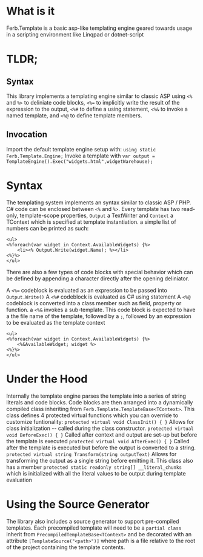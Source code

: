 
# What is it
Ferb.Template is a basic asp-like templating engine geared towards usage in a scripting environment like Linqpad or dotnet-script 
# TLDR;
## Syntax
This library implements a templating engine similar to classic ASP using `<%` and `%>` to deliniate code blocks, `<%=` to implicitly write the result of the expression to the output, `<%#` to define a using statement, `<%&` to invoke a named template, and `<%@` to define template members.
## Invocation
Import the default template engine setup with: `using static Ferb.Template.Engine;` 
Invoke a template with `var output = TemplateEngine().Exec("widgets.html",widgetWarehouse);`

# Syntax
The templating system implements an syntax similar to classic ASP / PHP. C# code can be enclosed between `<%` and `%>`. Every template has two read-only, template-scope properties, `Output` a TextWriter and `Context` a TContext which is specified at template instantiation.
a simple list of numbers can be printed as such:
```
<ul>
<%foreach(var widget in Context.AvailableWidgets) {%>
	<li><% Output.Write(widget.Name); %></li>
<%}%>
</ul>
```

There are also a few types of code blocks with special behavior which can be defined by appending a character directly after the opening deliniator. 

A `<%=` codeblock is evaluated as an expression to be passed into `Output.Write()`
A `<%#` codeblock is evaluated as C# using statement
A `<%@` codeblock is converted into a class member such as field, property or function.
a `<%&` invokes a sub-template. This code block is expected to have a the file name of the template, followed by a `;`, followed by an expression to be evaluated as the template context
```
<ul>
<%foreach(var widget in Context.AvailableWidgets) {%>
	<%&AvailableWidget; widget %>
<%}%>
</ul>
```

# Under the Hood
Internally the template engine parses the template into a series of string literals and code blocks. Code blocks are then arranged into a dynamically compiled class inheriting from `Ferb.Template.TemplateBase<TContext>`. This class defines 4 protected virtual functions which you can override to customize funtionality:
    `protected virtual void ClassInit() { }` Allows for class initialization -- called during the class constructor.
    `protected virtual void BeforeExec() { }` Called after context and output are set-up but before the template is executed
    `protected virtual void AfterExec() { }` Called after the template is executed but before the output is converted to a string.
    `protected virtual string Transform(string outputText)` Allows for transforming the output as a single string before emitting it.
This class also has a member `protected static readonly string[] __literal_chunks` which is initialized with all the literal values to be output during template evaluation


# Using the Source Generator 
The library also includes a source generator to support pre-compiled templates. Each precompiled template will need to be a `partial class` inherit from `PrecompiledTemplateBase<TContext>` and be 
decorated with an attribute `[TemplateSource("<path>")]` where path is a file relative to the root of the project containing the template contents. 

